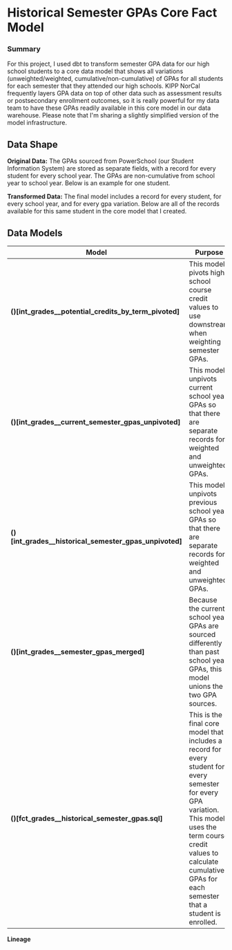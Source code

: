 # Historical Semester GPAs Core Fact Model
### Summary
For this project, I used dbt to transform semester GPA data for our high school students to a core data model that shows all variations (unweighted/weighted, cumulative/non-cumulative) of GPAs for all students for each semester that they attended our high schools. KIPP NorCal frequently layers GPA data on top of other data such as assessment results or postsecondary enrollment outcomes, so it is really powerful for my data team to have these GPAs readily available in this core model in our data warehouse. Please note that I'm sharing a slightly simplified version of the model infrastructure. 

## Data Shape

**Original Data:** The GPAs sourced from PowerSchool (our Student Information System) are stored as separate fields, with a record for every student for every school year. The GPAs are non-cumulative from school year to school year. Below is an example for one student.

**Transformed Data:** The final model includes a record for every student, for every school year, and for every gpa variation. Below are all of the records available for this same student in the core model that I created.





## Data Models

| Model | Purpose |
| ----------- | ----------- |
| **()[int_grades__potential_credits_by_term_pivoted]** | This model pivots high school course credit values to use downstream when weighting semester GPAs. |
| **()[int_grades__current_semester_gpas_unpivoted]** | This model unpivots current school year GPAs so that there are separate records for weighted and unweighted GPAs. |
| **()[int_grades__historical_semester_gpas_unpivoted]** | This model unpivots previous school year GPAs so that there are separate records for weighted and unweighted GPAs.  |
| **()[int_grades__semester_gpas_merged]** | Because the current school year GPAs are sourced differently than past school year GPAs, this model unions the two GPA sources. |
| **()[fct_grades__historical_semester_gpas.sql]** | This is the final core model that includes a record for every student for every semester for every GPA variation. This model uses the term course credit values to calculate cumulative GPAs for each semester that a student is enrolled. |

**Lineage**
